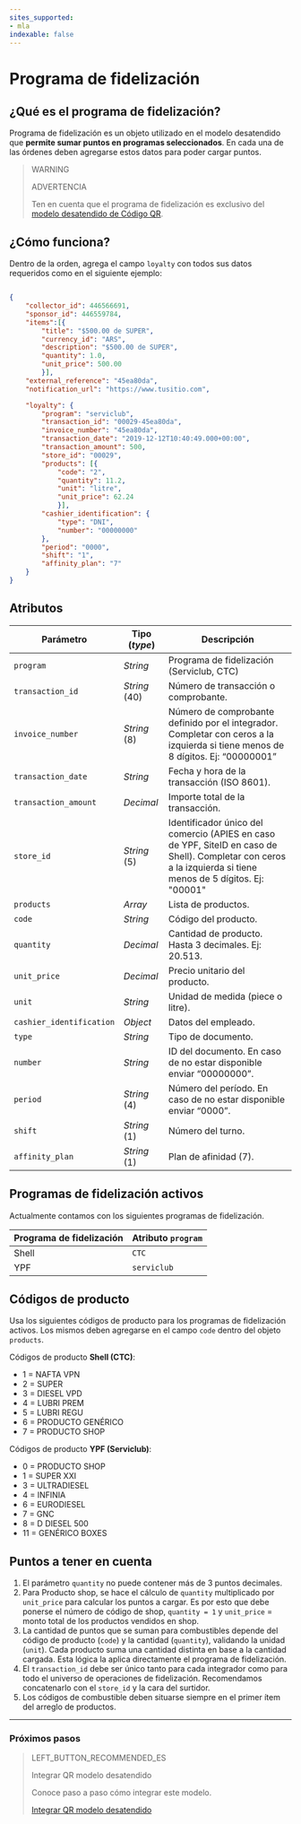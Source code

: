 ```yaml
---
sites_supported:
- mla
indexable: false  
---
```



# Programa de fidelización

## ¿Qué es el programa de fidelización?

Programa de fidelización es un objeto utilizado en el modelo desatendido que **permite sumar puntos en programas seleccionados**. En cada una de las órdenes deben agregarse estos datos para poder cargar puntos.

> WARNING
>
> ADVERTENCIA
>
> Ten en cuenta que el programa de fidelización es exclusivo del [modelo desatendido de Código QR](https://www.mercadopago[FAKER][URL][DOMAIN]/developers/es/guides/in-person-payments/qr-code/qr-unattended/qr-unattended-part-a).

## ¿Cómo funciona?

Dentro de la orden, agrega el campo `loyalty` con todos sus datos requeridos como en el siguiente ejemplo:

```JSON

{
    "collector_id": 446566691,
    "sponsor_id": 446559784,
    "items":[{
        "title": "$500.00 de SUPER",
        "currency_id": "ARS",
        "description": "$500.00 de SUPER",
        "quantity": 1.0,
        "unit_price": 500.00
        }],
    "external_reference": "45ea80da",
    "notification_url": "https://www.tusitio.com",

    "loyalty": {
        "program": "serviclub",
        "transaction_id": "00029-45ea80da",
        "invoice_number": "45ea80da",
        "transaction_date": "2019-12-12T10:40:49.000+00:00",
        "transaction_amount": 500,
        "store_id": "00029",
        "products": [{
            "code": "2",
            "quantity": 11.2,
            "unit": "litre",
            "unit_price": 62.24
            }],
        "cashier_identification": {
            "type": "DNI",
            "number": "00000000"
        },
        "period": "0000",
        "shift": "1",
        "affinity_plan": "7"
    }
}

```

## Atributos

| Parámetro | Tipo (*type*) | Descripción |
| --- | --- | --- |
| `program` | *String* | Programa de fidelización (Serviclub, CTC) |
| `transaction_id`  | *String* (40) | Número de transacción o comprobante. |
| `invoice_number` | *String* (8) | Número de comprobante definido por el integrador. Completar con ceros a la izquierda si tiene menos de 8 dígitos. Ej: “00000001” |
| `transaction_date` | *String* | Fecha y hora de la transacción (ISO 8601). |
| `transaction_amount` | *Decimal* | Importe total de la transacción.           |
| `store_id` | *String* (5) | Identificador único del comercio (APIES en caso de YPF, SiteID en caso de Shell). Completar con ceros a la izquierda si tiene menos de 5 dígitos. Ej: "00001" |
| `products` | *Array* | Lista de productos. |
| `code` | *String*  | Código del producto. |
| `quantity` | *Decimal* | Cantidad de producto. Hasta 3 decimales. Ej: 20.513. |
| `unit_price` | *Decimal* | Precio unitario del producto.|
| `unit` | *String* | Unidad de medida (piece o litre). |
| `cashier_identification` | *Object* | Datos del empleado. |
| `type` | *String* | Tipo de documento. |
| `number` | *String* | ID del documento. En caso de no estar disponible enviar “00000000”. |
| `period` | *String* (4) | Número del período. En caso de no estar disponible enviar “0000”. |
| `shift` | *String* (1) | Número del turno. |
| `affinity_plan` | *String* (1) | Plan de afinidad (7). |

## Programas de fidelización activos

Actualmente contamos con los siguientes programas de fidelización.

| Programa de fidelización | Atributo `program` |
| --- | --- |
| Shell | `CTC` |
| YPF | `serviclub` |


## Códigos de producto

Usa los siguientes códigos de producto para los programas de fidelización activos. Los mismos deben agregarse en el campo `code` dentro del objeto `products`.

Códigos de producto **Shell (CTC)**:
- 1 = NAFTA VPN
- 2 = SUPER
- 3 = DIESEL VPD
- 4 = LUBRI PREM
- 5 = LUBRI REGU
- 6 = PRODUCTO GENÉRICO
- 7 = PRODUCTO SHOP

Códigos de producto **YPF (Serviclub)**:
- 0 = PRODUCTO SHOP
- 1 = SUPER XXI
- 3 = ULTRADIESEL
- 4 = INFINIA
- 6 = EURODIESEL
- 7 = GNC
- 8 = D DIESEL 500
- 11 = GENÉRICO BOXES

## Puntos a tener en cuenta

1. El parámetro `quantity` no puede contener más de 3 puntos decimales.
2. Para Producto shop, se hace el cálculo de `quantity` multiplicado por `unit_price` para calcular los puntos a cargar. Es por esto que debe ponerse el número de código de shop, `quantity = 1` y `unit_price` = monto total de los productos vendidos en shop.
3. La cantidad de puntos que se suman para combustibles depende del código de producto (`code`) y la cantidad (`quantity`), validando la unidad (`unit`). Cada producto suma una cantidad distinta en base a la cantidad cargada. Esta lógica la aplica directamente el programa de fidelización.
4. El `transaction_id` debe ser único tanto para cada integrador como para todo el universo de operaciones de fidelización. Recomendamos concatenarlo con el `store_id` y la cara del surtidor.
5. Los códigos de combustible deben situarse siempre en el primer ítem del arreglo de productos. 


---
### Próximos pasos


> LEFT_BUTTON_RECOMMENDED_ES
>
> Integrar QR modelo desatendido
>
> Conoce paso a paso cómo integrar este modelo.
>
>[Integrar QR modelo desatendido](https://www.mercadopago[FAKER][URL][DOMAIN]/developers/es/guides/in-person-payments/qr-code/qr-unattended/qr-unattended-part-a)
